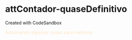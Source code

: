 # attContador-quaseDefinitivo
Created with CodeSandbox

<p style="color: bisque;">Adcionando algumas coisas para melhorar.<p/>
